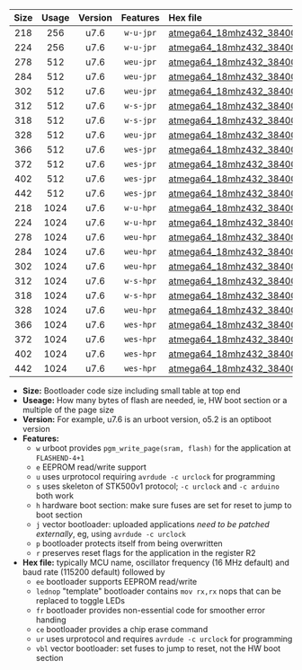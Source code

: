 |Size|Usage|Version|Features|Hex file|
|:-:|:-:|:-:|:-:|:--|
|218|256|u7.6|`w-u-jpr`|[atmega64_18mhz432_38400bps_ur_vbl.hex](https://raw.githubusercontent.com/stefanrueger/urboot/main//atmega64_18mhz432_38400bps_ur_vbl.hex)|
|224|256|u7.6|`w-u-jpr`|[atmega64_18mhz432_38400bps_lednop_ur_vbl.hex](https://raw.githubusercontent.com/stefanrueger/urboot/main//atmega64_18mhz432_38400bps_lednop_ur_vbl.hex)|
|278|512|u7.6|`weu-jpr`|[atmega64_18mhz432_38400bps_ee_ur_vbl.hex](https://raw.githubusercontent.com/stefanrueger/urboot/main//atmega64_18mhz432_38400bps_ee_ur_vbl.hex)|
|284|512|u7.6|`weu-jpr`|[atmega64_18mhz432_38400bps_ee_lednop_ur_vbl.hex](https://raw.githubusercontent.com/stefanrueger/urboot/main//atmega64_18mhz432_38400bps_ee_lednop_ur_vbl.hex)|
|302|512|u7.6|`weu-jpr`|[atmega64_18mhz432_38400bps_ee_lednop_fr_ur_vbl.hex](https://raw.githubusercontent.com/stefanrueger/urboot/main//atmega64_18mhz432_38400bps_ee_lednop_fr_ur_vbl.hex)|
|312|512|u7.6|`w-s-jpr`|[atmega64_18mhz432_38400bps_vbl.hex](https://raw.githubusercontent.com/stefanrueger/urboot/main//atmega64_18mhz432_38400bps_vbl.hex)|
|318|512|u7.6|`w-s-jpr`|[atmega64_18mhz432_38400bps_lednop_vbl.hex](https://raw.githubusercontent.com/stefanrueger/urboot/main//atmega64_18mhz432_38400bps_lednop_vbl.hex)|
|328|512|u7.6|`weu-jpr`|[atmega64_18mhz432_38400bps_ee_lednop_fr_ce_ur_vbl.hex](https://raw.githubusercontent.com/stefanrueger/urboot/main//atmega64_18mhz432_38400bps_ee_lednop_fr_ce_ur_vbl.hex)|
|366|512|u7.6|`wes-jpr`|[atmega64_18mhz432_38400bps_ee_vbl.hex](https://raw.githubusercontent.com/stefanrueger/urboot/main//atmega64_18mhz432_38400bps_ee_vbl.hex)|
|372|512|u7.6|`wes-jpr`|[atmega64_18mhz432_38400bps_ee_lednop_vbl.hex](https://raw.githubusercontent.com/stefanrueger/urboot/main//atmega64_18mhz432_38400bps_ee_lednop_vbl.hex)|
|402|512|u7.6|`wes-jpr`|[atmega64_18mhz432_38400bps_ee_lednop_fr_vbl.hex](https://raw.githubusercontent.com/stefanrueger/urboot/main//atmega64_18mhz432_38400bps_ee_lednop_fr_vbl.hex)|
|442|512|u7.6|`wes-jpr`|[atmega64_18mhz432_38400bps_ee_lednop_fr_ce_vbl.hex](https://raw.githubusercontent.com/stefanrueger/urboot/main//atmega64_18mhz432_38400bps_ee_lednop_fr_ce_vbl.hex)|
|218|1024|u7.6|`w-u-hpr`|[atmega64_18mhz432_38400bps_ur.hex](https://raw.githubusercontent.com/stefanrueger/urboot/main//atmega64_18mhz432_38400bps_ur.hex)|
|224|1024|u7.6|`w-u-hpr`|[atmega64_18mhz432_38400bps_lednop_ur.hex](https://raw.githubusercontent.com/stefanrueger/urboot/main//atmega64_18mhz432_38400bps_lednop_ur.hex)|
|278|1024|u7.6|`weu-hpr`|[atmega64_18mhz432_38400bps_ee_ur.hex](https://raw.githubusercontent.com/stefanrueger/urboot/main//atmega64_18mhz432_38400bps_ee_ur.hex)|
|284|1024|u7.6|`weu-hpr`|[atmega64_18mhz432_38400bps_ee_lednop_ur.hex](https://raw.githubusercontent.com/stefanrueger/urboot/main//atmega64_18mhz432_38400bps_ee_lednop_ur.hex)|
|302|1024|u7.6|`weu-hpr`|[atmega64_18mhz432_38400bps_ee_lednop_fr_ur.hex](https://raw.githubusercontent.com/stefanrueger/urboot/main//atmega64_18mhz432_38400bps_ee_lednop_fr_ur.hex)|
|312|1024|u7.6|`w-s-hpr`|[atmega64_18mhz432_38400bps.hex](https://raw.githubusercontent.com/stefanrueger/urboot/main//atmega64_18mhz432_38400bps.hex)|
|318|1024|u7.6|`w-s-hpr`|[atmega64_18mhz432_38400bps_lednop.hex](https://raw.githubusercontent.com/stefanrueger/urboot/main//atmega64_18mhz432_38400bps_lednop.hex)|
|328|1024|u7.6|`weu-hpr`|[atmega64_18mhz432_38400bps_ee_lednop_fr_ce_ur.hex](https://raw.githubusercontent.com/stefanrueger/urboot/main//atmega64_18mhz432_38400bps_ee_lednop_fr_ce_ur.hex)|
|366|1024|u7.6|`wes-hpr`|[atmega64_18mhz432_38400bps_ee.hex](https://raw.githubusercontent.com/stefanrueger/urboot/main//atmega64_18mhz432_38400bps_ee.hex)|
|372|1024|u7.6|`wes-hpr`|[atmega64_18mhz432_38400bps_ee_lednop.hex](https://raw.githubusercontent.com/stefanrueger/urboot/main//atmega64_18mhz432_38400bps_ee_lednop.hex)|
|402|1024|u7.6|`wes-hpr`|[atmega64_18mhz432_38400bps_ee_lednop_fr.hex](https://raw.githubusercontent.com/stefanrueger/urboot/main//atmega64_18mhz432_38400bps_ee_lednop_fr.hex)|
|442|1024|u7.6|`wes-hpr`|[atmega64_18mhz432_38400bps_ee_lednop_fr_ce.hex](https://raw.githubusercontent.com/stefanrueger/urboot/main//atmega64_18mhz432_38400bps_ee_lednop_fr_ce.hex)|

- **Size:** Bootloader code size including small table at top end
- **Useage:** How many bytes of flash are needed, ie, HW boot section or a multiple of the page size
- **Version:** For example, u7.6 is an urboot version, o5.2 is an optiboot version
- **Features:**
  + `w` urboot provides `pgm_write_page(sram, flash)` for the application at `FLASHEND-4+1`
  + `e` EEPROM read/write support
  + `u` uses urprotocol requiring `avrdude -c urclock` for programming
  + `s` uses skeleton of STK500v1 protocol; `-c urclock` and `-c arduino` both work
  + `h` hardware boot section: make sure fuses are set for reset to jump to boot section
  + `j` vector bootloader: uploaded applications *need to be patched externally*, eg, using `avrdude -c urclock`
  + `p` bootloader protects itself from being overwritten
  + `r` preserves reset flags for the application in the register R2
- **Hex file:** typically MCU name, oscillator frequency (16 MHz default) and baud rate (115200 default) followed by
  + `ee` bootloader supports EEPROM read/write
  + `lednop` "template" bootloader contains `mov rx,rx` nops that can be replaced to toggle LEDs
  + `fr` bootloader provides non-essential code for smoother error handing
  + `ce` bootloader provides a chip erase command
  + `ur` uses urprotocol and requires `avrdude -c urclock` for programming
  + `vbl` vector bootloader: set fuses to jump to reset, not the HW boot section
